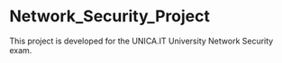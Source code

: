 # Network_Security_Project
This project is developed for the UNICA.IT University Network Security exam. 
